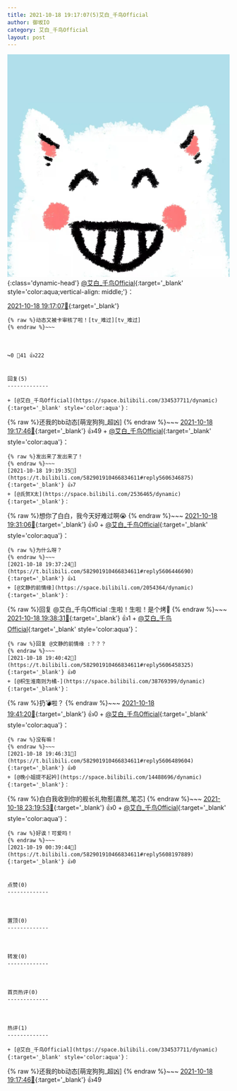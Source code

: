```yaml
---
title: 2021-10-18 19:17:07(5)艾白_千鸟Official
author: 御坂IO
category: 艾白_千鸟Official
layout: post
---
```


![img](/images/9ae8b9445fd0665cc014d9080156a45271be73c6.jpg){:class='dynamic-head'}
[@艾白_千鸟Official](https://space.bilibili.com/334537711/dynamic){:target='_blank' style='color:aqua;vertical-align: middle;'}：

[2021-10-18 19:17:07🔗](https://t.bilibili.com/582901910466834611){:target='_blank'}

~~~
{% raw %}动态又被卡审核了啦！[tv_难过][tv_难过]
{% endraw %}~~~



↪️0 💬41 👍222


回复(5)
-------------

+ [@艾白_千鸟Official](https://space.bilibili.com/334537711/dynamic){:target='_blank' style='color:aqua'}：
~~~
{% raw %}还我的bb动态[萌宠狗狗_超凶]
{% endraw %}~~~
[2021-10-18 19:17:46🔗](https://t.bilibili.com/582901910466834611#reply5606328882){:target='_blank'} 👍49
    + [@艾白_千鸟Official](https://space.bilibili.com/334537711/dynamic){:target='_blank' style='color:aqua'}：
~~~
{% raw %}发出来了发出来了！
{% endraw %}~~~
[2021-10-18 19:19:35🔗](https://t.bilibili.com/582901910466834611#reply5606346875){:target='_blank'} 👍7
+ [@氏贺X太](https://space.bilibili.com/2536465/dynamic){:target='_blank'}：
~~~
{% raw %}想你了白白，我今天好难过啊😭
{% endraw %}~~~
[2021-10-18 19:31:06🔗](https://t.bilibili.com/582901910466834611#reply5606407077){:target='_blank'} 👍0
    + [@艾白_千鸟Official](https://space.bilibili.com/334537711/dynamic){:target='_blank' style='color:aqua'}：
~~~
{% raw %}为什么呀？
{% endraw %}~~~
[2021-10-18 19:37:24🔗](https://t.bilibili.com/582901910466834611#reply5606446690){:target='_blank'} 👍1
+ [@文静的前情缘](https://space.bilibili.com/2054364/dynamic){:target='_blank'}：
~~~
{% raw %}回复 @艾白_千鸟Official :生啦！生啦！是个烤🍠
{% endraw %}~~~
[2021-10-18 19:38:31🔗](https://t.bilibili.com/582901910466834611#reply5606444571){:target='_blank'} 👍1
    + [@艾白_千鸟Official](https://space.bilibili.com/334537711/dynamic){:target='_blank' style='color:aqua'}：
~~~
{% raw %}回复 @文静的前情缘 :？？？
{% endraw %}~~~
[2021-10-18 19:40:42🔗](https://t.bilibili.com/582901910466834611#reply5606458325){:target='_blank'} 👍0
+ [@枳生淮南则为橘-](https://space.bilibili.com/38769399/dynamic){:target='_blank'}：
~~~
{% raw %}扔💣啦？
{% endraw %}~~~
[2021-10-18 19:41:20🔗](https://t.bilibili.com/582901910466834611#reply5606465213){:target='_blank'} 👍0
    + [@艾白_千鸟Official](https://space.bilibili.com/334537711/dynamic){:target='_blank' style='color:aqua'}：
~~~
{% raw %}没有嘛！
{% endraw %}~~~
[2021-10-18 19:46:31🔗](https://t.bilibili.com/582901910466834611#reply5606489604){:target='_blank'} 👍0
+ [@晚小姐提不起衿](https://space.bilibili.com/14488696/dynamic){:target='_blank'}：
~~~
{% raw %}白白我收到你的舰长礼物惹[嘉然_笔芯]
{% endraw %}~~~
[2021-10-18 23:19:53🔗](https://t.bilibili.com/582901910466834611#reply5607785266){:target='_blank'} 👍0
    + [@艾白_千鸟Official](https://space.bilibili.com/334537711/dynamic){:target='_blank' style='color:aqua'}：
~~~
{% raw %}好诶！可爱吗！
{% endraw %}~~~
[2021-10-19 00:39:44🔗](https://t.bilibili.com/582901910466834611#reply5608197889){:target='_blank'} 👍0


点赞(0)
-------------



置顶(0)
-------------



转发(0)
-------------



首页热评(0)
-------------



热评(1)
-------------

+ [@艾白_千鸟Official](https://space.bilibili.com/334537711/dynamic){:target='_blank' style='color:aqua'}：
~~~
{% raw %}还我的bb动态[萌宠狗狗_超凶]
{% endraw %}~~~
[2021-10-18 19:17:46🔗](https://t.bilibili.com/582901910466834611#reply5606328882){:target='_blank'} 👍49


